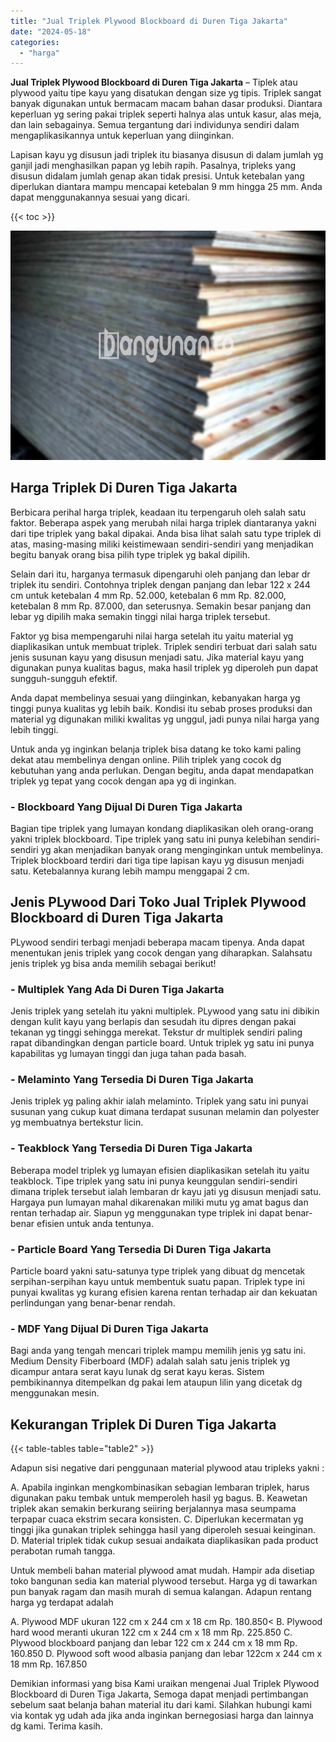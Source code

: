 ```yaml
---
title: "Jual Triplek Plywood Blockboard di Duren Tiga Jakarta"
date: "2024-05-18"
categories: 
  - "harga"
---
```


**Jual Triplek Plywood Blockboard di Duren Tiga Jakarta** – Tiplek atau plywood yaitu tipe kayu yang disatukan dengan size yg tipis. Triplek sangat banyak digunakan untuk bermacam macam bahan dasar produksi. Diantara keperluan yg sering pakai triplek seperti halnya alas untuk kasur, alas meja, dan lain sebagainya. Semua tergantung dari individunya sendiri dalam mengaplikasikannya untuk keperluan yang diinginkan.

Lapisan kayu yg disusun jadi triplek itu biasanya disusun di dalam jumlah yg ganjil jadi menghasilkan papan yg lebih rapih. Pasalnya, tripleks yang disusun didalam jumlah genap akan tidak presisi. Untuk ketebalan yang diperlukan diantara mampu mencapai ketebalan 9 mm hingga 25 mm. Anda dapat menggunakannya sesuai yang dicari.

{{< toc >}}

![Jual Triplek Plywood Blockboard di Duren Tiga Jakarta](/images/jual-triplek-murah-32.png)

## Harga Triplek Di Duren Tiga Jakarta

Berbicara perihal harga triplek, keadaan itu terpengaruh oleh salah satu faktor. Beberapa aspek yang merubah nilai harga triplek diantaranya yakni dari tipe triplek yang bakal dipakai. Anda bisa lihat salah satu type triplek di atas, masing-masing miliki keistimewaan sendiri-sendiri yang menjadikan begitu banyak orang bisa pilih type triplek yg bakal dipilih.

Selain dari itu, harganya termasuk dipengaruhi oleh panjang dan lebar dr triplek itu sendiri. Contohnya triplek dengan panjang dan lebar 122 x 244 cm untuk ketebalan 4 mm Rp. 52.000, ketebalan 6 mm Rp. 82.000, ketebalan 8 mm Rp. 87.000, dan seterusnya. Semakin besar panjang dan lebar yg dipilih maka semakin tinggi nilai harga triplek tersebut.

Faktor yg bisa mempengaruhi nilai harga setelah itu yaitu material yg diaplikasikan untuk membuat triplek. Triplek sendiri terbuat dari salah satu jenis susunan kayu yang disusun menjadi satu. Jika material kayu yang digunakan punya kualitas bagus, maka hasil triplek yg diperoleh pun dapat sungguh-sungguh efektif.

Anda dapat membelinya sesuai yang diinginkan, kebanyakan harga yg tinggi punya kualitas yg lebih baik. Kondisi itu sebab proses produksi dan material yg digunakan miliki kwalitas yg unggul, jadi punya nilai harga yang lebih tinggi.

Untuk anda yg inginkan belanja triplek bisa datang ke toko kami paling dekat atau membelinya dengan online. Pilih triplek yang cocok dg kebutuhan yang anda perlukan. Dengan begitu, anda dapat mendapatkan triplek yg tepat yang cocok dengan apa yg di inginkan.

### \- Blockboard Yang Dijual Di Duren Tiga Jakarta

Bagian tipe triplek yang lumayan kondang diaplikasikan oleh orang-orang yakni triplek blockboard. Tipe triplek yang satu ini punya kelebihan sendiri-sendiri yg akan menjadikan banyak orang menginginkan untuk membelinya. Triplek blockboard terdiri dari tiga tipe lapisan kayu yg disusun menjadi satu. Ketebalannya kurang lebih mampu menggapai 2 cm.

## Jenis PLywood Dari Toko Jual Triplek Plywood Blockboard di Duren Tiga Jakarta

PLywood sendiri terbagi menjadi beberapa macam tipenya. Anda dapat menentukan jenis triplek yang cocok dengan yang diharapkan. Salahsatu jenis triplek yg bisa anda memilih sebagai berikut!

### \- Multiplek Yang Ada Di Duren Tiga Jakarta

Jenis triplek yang setelah itu yakni multiplek. PLywood yang satu ini dibikin dengan kulit kayu yang berlapis dan sesudah itu dipres dengan pakai tekanan yg tinggi sehingga merekat. Tekstur dr multiplek sendiri paling rapat dibandingkan dengan particle board. Untuk triplek yg satu ini punya kapabilitas yg lumayan tinggi dan juga tahan pada basah.

### \- Melaminto Yang Tersedia Di Duren Tiga Jakarta

Jenis triplek yg paling akhir ialah melaminto. Triplek yang satu ini punyai susunan yang cukup kuat dimana terdapat susunan melamin dan polyester yg membuatnya bertekstur licin.

### \- Teakblock Yang Tersedia Di Duren Tiga Jakarta

Beberapa model triplek yg lumayan efisien diaplikasikan setelah itu yaitu teakblock. Tipe triplek yang satu ini punya keunggulan sendiri-sendiri dimana triplek tersebut ialah lembaran dr kayu jati yg disusun menjadi satu. Hargaya pun lumayan mahal dikarenakan miliki mutu yg amat bagus dan rentan terhadap air. Siapun yg menggunakan type triplek ini dapat benar-benar efisien untuk anda tentunya.

### \- Particle Board Yang Tersedia Di Duren Tiga Jakarta

Particle board yakni satu-satunya type triplek yang dibuat dg mencetak serpihan-serpihan kayu untuk membentuk suatu papan. Triplek type ini punyai kwalitas yg kurang efisien karena rentan terhadap air dan kekuatan perlindungan yang benar-benar rendah.

### \- MDF Yang Dijual Di Duren Tiga Jakarta

Bagi anda yang tengah mencari triplek mampu memilih jenis yg satu ini. Medium Density Fiberboard (MDF) adalah salah satu jenis triplek yg dicampur antara serat kayu lunak dg serat kayu keras. Sistem pembikinannya ditempelkan dg pakai lem ataupun lilin yang dicetak dg menggunakan mesin.

## Kekurangan Triplek Di Duren Tiga Jakarta

{{< table-tables table="table2" >}}

Adapun sisi negative dari penggunaan material plywood atau tripleks yakni :

A. Apabila inginkan mengkombinasikan sebagian lembaran triplek, harus digunakan paku tembak untuk memperoleh hasil yg bagus. B. Keawetan triplek akan semakin berkurang seiiring berjalannya masa seumpama terpapar cuaca ekstrim secara konsisten. C. Diperlukan kecermatan yg tinggi jika gunakan triplek sehingga hasil yang diperoleh sesuai keinginan. D. Material triplek tidak cukup sesuai andaikata diaplikasikan pada product perabotan rumah tangga.

Untuk membeli bahan material plywood amat mudah. Hampir ada disetiap toko bangunan sedia kan material plywood tersebut. Harga yg di tawarkan pun banyak ragam dan masih murah di semua kalangan. Adapun rentang harga yg terdapat adalah

A. Plywood MDF ukuran 122 cm x 244 cm x 18 cm Rp. 180.850< B. Plywood hard wood meranti ukuran 122 cm x 244 cm x 18 mm Rp. 225.850 C. Plywood blockboard panjang dan lebar 122 cm x 244 cm x 18 mm Rp. 160.850 D. Plywood soft wood albasia panjang dan lebar 122cm x 244 cm x 18 mm Rp. 167.850

Demikian informasi yang bisa Kami uraikan mengenai Jual Triplek Plywood Blockboard di Duren Tiga Jakarta, Semoga dapat menjadi pertimbangan sebelum saat belanja bahan material itu dari kami. Silahkan hubungi kami via kontak yg udah ada jika anda inginkan bernegosiasi harga dan lainnya dg kami. Terima kasih.
